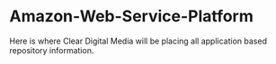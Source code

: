 # Amazon-Web-Service-Platform
Here is where Clear Digital Media will be placing all application based repository information.
